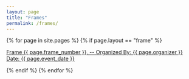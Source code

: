 ```yaml
---
layout: page
title: "Frames"
permalink: /frames/
---
```


{% for page in site.pages %}
  {% if page.layout == "frame" %}
  <p>
  <a class="page-link" href="{{ page.url | prepend: site.baseurl }}">Frame {{ page.frame_number }}, -- Organized By: {{ page.organizer }}<br />
  Date: {{ page.event_date }}<br /></a>
  </p>
  {% endif %}
{% endfor %}
